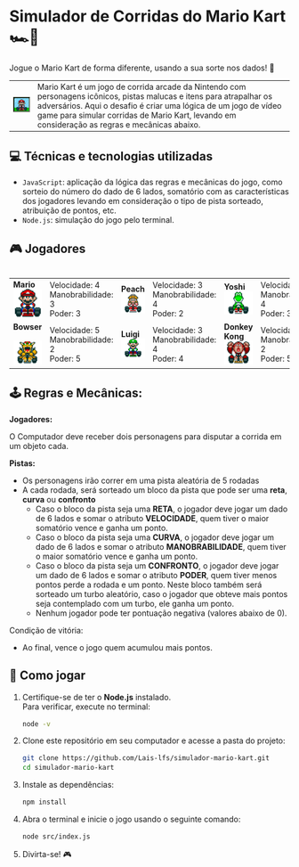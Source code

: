 # Simulador de Corridas do Mario Kart 🏎💨
Jogue o Mario Kart de forma diferente, usando a sua sorte nos dados! 🎲

<table>
  <tbody>
    <tr>
      <td><img src="https://github.com/Lais-lfs/simulador-mario-kart/blob/main/docs/header.gif" width="150px"></td>
      <td>Mario Kart é um jogo de corrida arcade da Nintendo com personagens icônicos, pistas malucas e itens para atrapalhar os adversários. Aqui o desafio é criar uma lógica de um jogo de vídeo game para simular corridas de Mario Kart, levando em consideração as regras e mecânicas abaixo.
</td>
    </tr>
  <tbody>
<table>


## 💻 Técnicas e tecnologias utilizadas
- `JavaScript`: aplicação da lógica das regras e mecânicas do jogo, como sorteio do número do dado de 6 lados, somatório com as características dos jogadores levando em consideração o tipo de pista sorteado, atribuição de pontos, etc.
- `Node.js`: simulação do jogo pelo terminal.

## 🎮 Jogadores
<table>
  <tbody>
    <tr>
      <td><b>Mario</b> <br> <img src="https://github.com/Lais-lfs/simulador-mario-kart/blob/main/docs/mario.gif" width="70px"></td>
      <td>Velocidade: 4 <br> Manobrabilidade: 3 <br> Poder: 3</td>
      <td><b>Peach</b> <br> <img src="https://github.com/Lais-lfs/simulador-mario-kart/blob/main/docs/peach.gif" width="90px"></td>
      <td>Velocidade: 3 <br> Manobrabilidade: 4 <br> Poder: 2</td>
      <td><b>Yoshi</b> <br> <img src="https://github.com/Lais-lfs/simulador-mario-kart/blob/main/docs/yoshi.gif" width="90px"></td>
      <td>Velocidade: 2 <br> Manobrabilidade: 4 <br> Poder: 3</td>
    </tr>
    <tr>
      <td><b>Bowser</b> <br><br>
        <img src="https://github.com/Lais-lfs/simulador-mario-kart/blob/main/docs/bowser.gif" width="90px"></td>
      <td>Velocidade: 5 <br> Manobrabilidade: 2 <br> Poder: 5</td>
      <td><b>Luigi</b> <br> <img src="https://github.com/Lais-lfs/simulador-mario-kart/blob/main/docs/luigi.gif" width="90px"></td>
      <td>Velocidade: 3 <br> Manobrabilidade: 4 <br> Poder: 4</td>
      <td><b>Donkey Kong</b> <br> <img src="https://github.com/Lais-lfs/simulador-mario-kart/blob/main/docs/dk.gif" width="90px"></td>
      <td>Velocidade: 2 <br> Manobrabilidade: 2 <br> Poder: 5</td>
    </tr>
  </tbody>
</table>

## 🕹️ Regras e Mecânicas:
**Jogadores:**

O Computador deve receber dois personagens para disputar a corrida em um objeto cada.

**Pistas:**

- Os personagens irão correr em uma pista aleatória de 5 rodadas
- A cada rodada, será sorteado um bloco da pista que pode ser uma **reta**, **curva** ou **confronto**
  - Caso o bloco da pista seja uma **RETA**, o jogador deve jogar um dado de 6 lados e somar o atributo **VELOCIDADE**, quem tiver o maior somatório vence e ganha um ponto.
  - Caso o bloco da pista seja uma **CURVA**, o jogador deve jogar um dado de 6 lados e somar o atributo **MANOBRABILIDADE**, quem tiver o maior somatório vence e ganha um ponto.
  - Caso o bloco da pista seja um **CONFRONTO**, o jogador deve jogar um dado de 6 lados e somar o atributo **PODER**, quem tiver menos pontos perde a rodada e um ponto. Neste bloco também será sorteado um turbo aleatório, caso o jogador que obteve mais pontos seja contemplado com um turbo, ele ganha um ponto.
  - Nenhum jogador pode ter pontuação negativa (valores abaixo de 0).

Condição de vitória:
- Ao final, vence o jogo quem acumulou mais pontos.

## 🎲 Como jogar

1. Certifique-se de ter o **Node.js** instalado. <br>
   Para verificar, execute no terminal:  
     ```sh
     node -v
     ```

2. Clone este repositório em seu computador e acesse a pasta do projeto:  
   ```sh
   git clone https://github.com/Lais-lfs/simulador-mario-kart.git
   cd simulador-mario-kart
   ```

3. Instale as dependências:
    ```sh
    npm install
    ```

4. Abra o terminal e inicie o jogo usando o seguinte comando:
    ```sh
    node src/index.js
    ```

5. Divirta-se! 🎮
